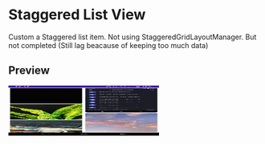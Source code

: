 # Staggered List View
Custom a Staggered list item. Not using StaggeredGridLayoutManager. But not completed (Still lag beacause of keeping too much data)
## Preview 
<img src="https://github.com/ngtien137/Staggered-List-View/blob/master/preview.png" width="300" height="100">
